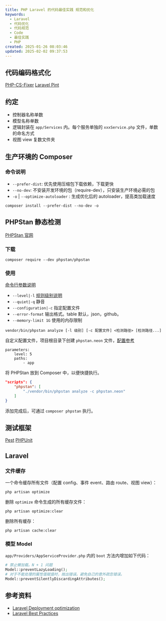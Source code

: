 ```yaml
---
title: PHP Laravel 的代码最佳实践 规范和优化
keywords:
  - Laravel
  - 代码优化
  - 代码规范
  - Code
  - 最佳实践
  - PHP
created: 2025-01-26 08:03:46
updated: 2025-02-02 09:37:53
---
```


## 代码编码格式化

[PHP-CS-Fixer](https://github.com/PHP-CS-Fixer)
[Laravel Pint](https://laravel.com/docs/11.x/pint)

## 约定

- 控制器名称单数
- 模型名称单数
- 逻辑封装在 `app/Services` 内。每个服务单独的 `xxxService.php` 文件，单数的命名方式
- 视图 view 复数文件夹

## 生产环境的 Composer

### 命令说明

- `--prefer-dist`: 优先使用压缩包下载依赖，下载更快
- `--no-dev`: 不安装开发环境的包（require-dev），只安装生产环境必需的包
- `-o` | `--optimize-autoloader` : 生成优化后的 autoloader，提高类加载速度

```shell
composer install --prefer-dist --no-dev -o
```

## PHPStan 静态检测

[PHPStan 官网](https://phpstan.org/)

### 下载

```shell
composer require --dev phpstan/phpstan
```

### 使用

[命令行参数说明](https://phpstan.org/user-guide/command-line-usage)

- `--level|-l` [规则级别说明](https://phpstan.org/user-guide/rule-levels)
- `--quiet|-q` 静音
- `--configuration|-c` 指定配置文件
- `--error-format` 输出格式。table 默认，json，github。
- `--memory-limit 1G` 使用的内存限制

```shell
vendor/bin/phpstan analyze [-l 级别] [-c 配置文件] <检测路径> [检测路径...]
```

自定义配置文件，项目根目录下创建 `phpstan.neon` 文件，[配置参考](https://phpstan.org/config-reference)

```neon
parameters:
    level: 5
    paths:
        - app
```

将 PHPStan 放到 Composer 中，以便快捷执行。

```json
"scripts": {
    "phpstan": [
        "./vendor/bin/phpstan analyze -c phpstan.neon"
    ]
}
```

添加完成后，可通过 `composer phpstan` 执行。

## 测试框架

[Pest](https://pestphp.com/)
[PHPUnit](https://phpunit.de/)

## Laravel

### 文件缓存

一个命令缓存所有文件（配置 config、事件 event、路由 route、视图 view）：

```shell
php artisan optimize
```

删除 `optimize` 命令生成的所有缓存文件：

```shell
php artisan optimize:clear
```

删除所有缓存：

```shell
php artisan cache:clear
```

### 模型 Model

`app/Providers/AppServiceProvider.php` 内的 `boot` 方法内增加如下代码：

```php
# 禁止懒加载。N + 1 问题
Model::preventLazyLoading();
# 对于不能处理的属性值赋值时，抛出错误。避免自己的意外疏忽错误。
Model::preventSilentlyDiscardingAttributes();
```

## 参考资料

- [Laravel Deployment optimization](https://laravel.com/docs/11.x/deployment)
- [Laravel Best Practices](https://saasykit.com/blog/laravel-best-practices)
